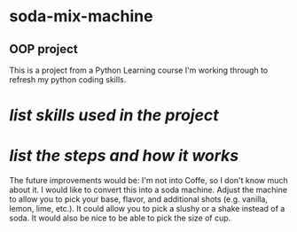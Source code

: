 # soda-mix-machine
## OOP project
This is a project from a Python Learning course I'm working through to refresh my python coding skills.
# *list skills used in the project*
# *list the steps and how it works*


The future improvements would be:
I'm not into Coffe, so I don't know much about it. I would like to convert this into a soda machine.
Adjust the machine to allow you to pick your base, flavor, and additional shots (e.g. vanilla, lemon, lime, etc.).
It could allow you to pick a slushy or a shake instead of a soda.
It would also be nice to be able to pick the size of cup.

